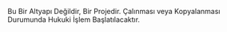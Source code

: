 Bu Bir Altyapı Değildir, Bir Projedir. Çalınması veya Kopyalanması Durumunda Hukuki İşlem Başlatılacaktır.